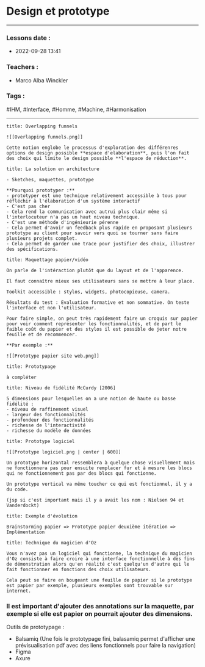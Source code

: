 # Design et prototype
---
### Lessons date :
- 2022-09-28 13:41

### Teachers :
- Marco Alba Winckler

### Tags :
#IHM, #Interface, #Homme, #Machine, #Harmonisation 

---

```ad-important
title: Overlapping funnels

![[Overlapping funnels.png]]

Cette notion englobe le processus d'exploration des différenres options de design possible **espace d'elaboration**, puis l'on fait des choix qui limite le design possible **l'espace de réduction**.
```
```ad-info
title: La solution en architecture

- Sketches, maquettes, prototype

**Pourquoi prototyper :**
- prototyper est une technique relativement accessible à tous pour réfléchir à l'élaboration d'un système interactif
- C'est pas cher
- Cela rend la communication avec autrui plus clair même si l'interlocuteur n'a pas un haut niveau technique.
- C'est une méthode d'ingénieurie pérenne
- Cela permet d'avoir un feedback plus rapide en proposant plusieurs prototype au client pour savoir vers quoi se tourner sans faire plusieurs projets complet.
- Cela permet de garder une trace pour justifier des choix, illustrer des spécifications.
```
```ad-example
title: Maquettage papier/vidéo

On parle de l'intéraction plutôt que du layout et de l'apparence.

Il faut connaître mieux ses utilisateurs sans se mettre à leur place.

Toolkit accessible : stylos, widgets, photocopieuse, camera.

Résultats du test : Evaluation formative et non sommative. On teste l'interface et non l'utilisateur.

Pour faire simple, on peut très rapidement faire un croquis sur papier pour voir comment représenter les fonctionnalités, et de part le faible coût du papier et des stylos il est possible de jeter notre feuille et de recommencer.

**Par exemple :**

![[Prototype papier site web.png]]
```
```ad-note
title: Prototypage

à compléter
```
```ad-note
title: Niveau de fidélité McCurdy [2006]

5 dimensions pour lesquelles on a une notion de haute ou basse fidélité :
- niveau de raffinement visuel
- largeur des fonctionnalités
- profondeur des fonctionnalités
- richesse de l'interactivité
- richesse du modèle de données
```
```ad-important
title: Prototype logiciel

![[Prototype logiciel.png | center | 600]]

Un prototype horizontal ressemblera à quelque chose visuellement mais ne fonctionnera pas pour ensuite remplacer fur et à mesure les blocs qui ne fonctionnement pas par des blocs qui fonctionne.

Un prototype vertical va même toucher ce qui est fonctionnel, il y a du code.

(jsp si c'est important mais il y a avait les nom : Nielsen 94 et Vanderdockt)
```
```ad-example
title: Exemple d'évolution 

Brainstorming papier => Prototype papier deuxième itération => Implémentation
```
```ad-important
title: Technique du magicien d'Oz

Vous n'avez pas un logiciel qui fonctionne, la technique du magicien d'Oz consiste à faire croire à une interface fonctionnelle à des fins de démonstration alors qu'en réalité c'est quelqu'un d'autre qui le fait fonctionner en fonctions des choix utilisateurs.

Cela peut se faire en bougeant une feuille de papier si le prototype est papier par exemple, plusieurs exemples sont trouvable sur internet.
```
### Il est important d'ajouter des annotations sur la maquette, par exemple si elle est papier on pourrait ajouter des dimensions.

Outils de prototypage :
- Balsamiq (Une fois le prototypage fini, balasamiq permet d'afficher une prévisualisation pdf avec des liens fonctionnels pour faire la navigation)
- Figma
- Axure